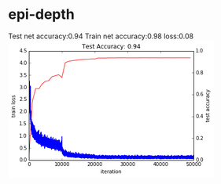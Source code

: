 # epi-depth
Test net accuracy:0.94
Train net accuracy:0.98
loss:0.08
![](https://github.com/gehuageyan/epi-depth/blob/master/loss-acc-sideboard.png)  


